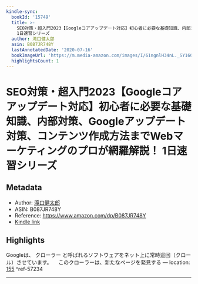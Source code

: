 ```yaml
---
kindle-sync:
  bookId: '15749'
  title: >-
    SEO対策・超入門2023【Googleコアアップデート対応】初心者に必要な基礎知識、内部対策、Googleアップデート対策、コンテンツ作成方法までWebマーケティングのプロが網羅解説！
    1日速習シリーズ
  author: 滝口健太郎
  asin: B087JR748Y
  lastAnnotatedDate: '2020-07-16'
  bookImageUrl: 'https://m.media-amazon.com/images/I/61ngnlH34nL._SY160.jpg'
  highlightsCount: 1
---
```

# SEO対策・超入門2023【Googleコアアップデート対応】初心者に必要な基礎知識、内部対策、Googleアップデート対策、コンテンツ作成方法までWebマーケティングのプロが網羅解説！ 1日速習シリーズ
## Metadata
* Author: [滝口健太郎](https://www.amazon.comundefined)
* ASIN: B087JR748Y
* Reference: https://www.amazon.com/dp/B087JR748Y
* [Kindle link](kindle://book?action=open&asin=B087JR748Y)

## Highlights
Googleは、 クローラー と呼ばれるソフトウェアをネット上に常時巡回（クロール）させています。 　このクローラーは、新たなページを発見する — location: [155](kindle://book?action=open&asin=B087JR748Y&location=155) ^ref-57234

---
